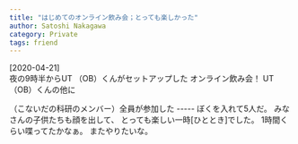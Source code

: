 ```yaml
---
title: "はじめてのオンライン飲み会；とっても楽しかった"
author: Satoshi Nakagawa
category: Private
tags: friend
---
```


[2020-04-21]  
 夜の9時半からUT （OB）くんがセットアップした
オンライン飲み会！
UT （OB）くんの他に

（こないだの科研のメンバー）全員が参加した -----
ぼくを入れて5人だ。
みなさんの子供たちも顔を出して、
とっても楽しい一時[ひととき]でした。
1時間くらい喋ってたかなぁ。
またやりたいな。

